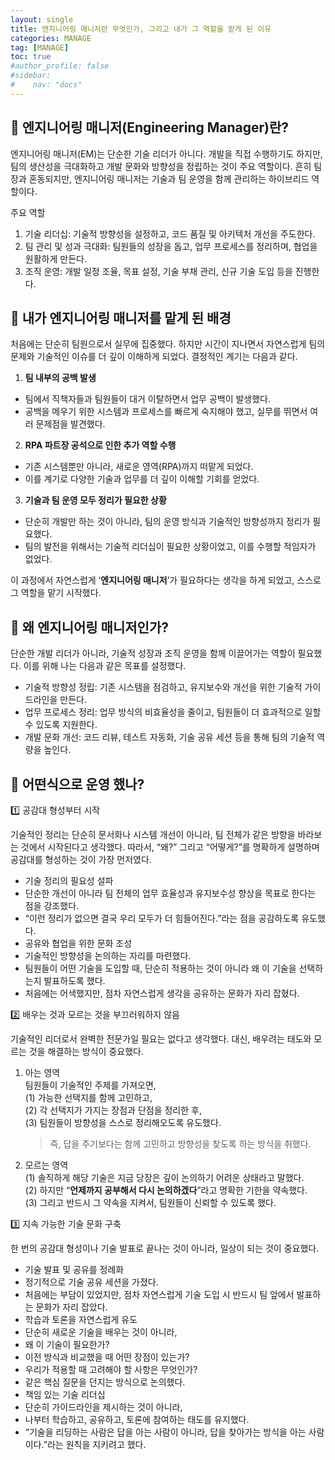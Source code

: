 ```yaml
---
layout: single
title: 엔지니어링 매니저란 무엇인가, 그리고 내가 그 역할을 맡게 된 이유
categories: MANAGE
tag: [MANAGE]
toc: true
#author_profile: false
#sidebar:
#    nav: "docs"
---
```


## 🚀 엔지니어링 매니저(Engineering Manager)란?

엔지니어링 매니저(EM)는 단순한 기술 리더가 아니다. 개발을 직접 수행하기도 하지만, 팀의 생산성을 극대화하고 개발 문화와 방향성을 정립하는 것이 주요 역할이다. 흔히 팀장과 혼동되지만, 엔지니어링 매니저는 기술과 팀 운영을 함께 관리하는 하이브리드 역할이다.

주요 역할
1.	기술 리더십: 기술적 방향성을 설정하고, 코드 품질 및 아키텍처 개선을 주도한다.
2.	팀 관리 및 성과 극대화: 팀원들의 성장을 돕고, 업무 프로세스를 정리하며, 협업을 원활하게 만든다.
3.	조직 운영: 개발 일정 조율, 목표 설정, 기술 부채 관리, 신규 기술 도입 등을 진행한다.

## 📌 내가 엔지니어링 매니저를 맡게 된 배경

처음에는 단순히 팀원으로서 실무에 집중했다. 하지만 시간이 지나면서 자연스럽게 팀의 문제와 기술적인 이슈를 더 깊이 이해하게 되었다. 결정적인 계기는 다음과 같다.
1.	**팀 내부의 공백 발생**  
-	팀에서 직책자들과 팀원들이 대거 이탈하면서 업무 공백이 발생했다.
-	공백을 메우기 위한 시스템과 프로세스를 빠르게 숙지해야 했고, 실무를 뛰면서 여러 문제점을 발견했다.
2.	**RPA 파트장 공석으로 인한 추가 역할 수행**  
-	기존 시스템뿐만 아니라, 새로운 영역(RPA)까지 떠맡게 되었다.
-	이를 계기로 다양한 기술과 업무를 더 깊이 이해할 기회를 얻었다.
3.	**기술과 팀 운영 모두 정리가 필요한 상황**
-	단순히 개발만 하는 것이 아니라, 팀의 운영 방식과 기술적인 방향성까지 정리가 필요했다.
-	팀의 발전을 위해서는 기술적 리더십이 필요한 상황이었고, 이를 수행할 적임자가 없었다.

이 과정에서 자연스럽게 ‘**엔지니어링 매니저**’가 필요하다는 생각을 하게 되었고, 스스로 그 역할을 맡기 시작했다.

## 🎯 왜 엔지니어링 매니저인가?

단순한 개발 리더가 아니라, 기술적 성장과 조직 운영을 함께 이끌어가는 역할이 필요했다. 이를 위해 나는 다음과 같은 목표를 설정했다.
- 기술적 방향성 정립: 기존 시스템을 점검하고, 유지보수와 개선을 위한 기술적 가이드라인을 만든다.
- 업무 프로세스 정리: 업무 방식의 비효율성을 줄이고, 팀원들이 더 효과적으로 일할 수 있도록 지원한다.
- 개발 문화 개선: 코드 리뷰, 테스트 자동화, 기술 공유 세션 등을 통해 팀의 기술적 역량을 높인다.

## 🚀 어떤식으로 운영 했나?

1️⃣ 공감대 형성부터 시작

기술적인 정리는 단순히 문서화나 시스템 개선이 아니라, 팀 전체가 같은 방향을 바라보는 것에서 시작된다고 생각했다.
따라서, “왜?” 그리고 “어떻게?”를 명확하게 설명하며 공감대를 형성하는 것이 가장 먼저였다.
-	기술 정리의 필요성 설파
-	단순한 개선이 아니라 팀 전체의 업무 효율성과 유지보수성 향상을 목표로 한다는 점을 강조했다.
-	“이런 정리가 없으면 결국 우리 모두가 더 힘들어진다.”라는 점을 공감하도록 유도했다.
-	공유와 협업을 위한 문화 조성
-	기술적인 방향성을 논의하는 자리를 마련했다.
-	팀원들이 어떤 기술을 도입할 때, 단순히 적용하는 것이 아니라 왜 이 기술을 선택하는지 발표하도록 했다.
-	처음에는 어색했지만, 점차 자연스럽게 생각을 공유하는 문화가 자리 잡혔다.

2️⃣ 배우는 것과 모르는 것을 부끄러워하지 않음

기술적인 리더로서 완벽한 전문가일 필요는 없다고 생각했다. 대신, 배우려는 태도와 모르는 것을 해결하는 방식이 중요했다.
1. 아는 영역   
팀원들이 기술적인 주제를 가져오면,  
   (1) 가능한 선택지를 함께 고민하고,  
   (2) 각 선택지가 가지는 장점과 단점을 정리한 후,  
	(3)	팀원들이 방향성을 스스로 정리해오도록 유도했다.  

	> 즉, 답을 주기보다는 함께 고민하고 방향성을 찾도록 하는 방식을 취했다.

2. 모르는 영역  
   (1)	솔직하게 해당 기술은 지금 당장은 깊이 논의하기 어려운 상태라고 말했다.  
   (2)	하지만 “**언제까지 공부해서 다시 논의하겠다**”라고 명확한 기한을 약속했다.  
   (3)	그리고 반드시 그 약속을 지켜서, 팀원들이 신뢰할 수 있도록 했다.

3️⃣ 지속 가능한 기술 문화 구축

한 번의 공감대 형성이나 기술 발표로 끝나는 것이 아니라, 일상이 되는 것이 중요했다.
-	기술 발표 및 공유를 정례화
-	정기적으로 기술 공유 세션을 가졌다.
-	처음에는 부담이 있었지만, 점차 자연스럽게 기술 도입 시 반드시 팀 앞에서 발표하는 문화가 자리 잡았다.
-	학습과 토론을 자연스럽게 유도
-	단순히 새로운 기술을 배우는 것이 아니라,
-	왜 이 기술이 필요한가?
-	이전 방식과 비교했을 때 어떤 장점이 있는가?
-	우리가 적용할 때 고려해야 할 사항은 무엇인가?
-	같은 핵심 질문을 던지는 방식으로 논의했다.
-	책임 있는 기술 리더십
-	단순히 가이드라인을 제시하는 것이 아니라,
-	나부터 학습하고, 공유하고, 토론에 참여하는 태도를 유지했다.
-	“기술을 리딩하는 사람은 답을 아는 사람이 아니라, 답을 찾아가는 방식을 아는 사람이다.”라는 원칙을 지키려고 했다.